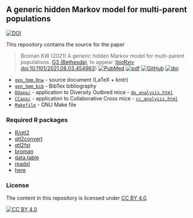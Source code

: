 ## A generic hidden Markov model for multi-parent populations

[![DOI](https://zenodo.org/badge/380058622.svg)](https://zenodo.org/badge/latestdoi/380058622)

This repository contains the source for the paper

> Broman KW (2021) A generic hidden Markov model
> for multi-parent populations. [G3
> (Bethesda)](https://academic.oup.com/g3journal), to appear
> ([bioRxiv](https://www.biorxiv.org/) [doi:10.1101/2021.08.03.454963](https://doi.org/10.1101/2021.08.03.454963))
> [![PubMed](https://kbroman.org/icons16/pubmed-icon.png)](https://pubmed.ncbi.nlm.nih.gov/34791211/)
> [![pdf](icons16/pdf-icon.png)](https://www.biorxiv.org/content/10.1101/2021.08.03.454963v3.full.pdf)
> [![GitHub](icons16/github-icon.png)](https://github.com/kbroman/Paper_GenericHMM)
> [![doi](icons16/doi-icon.png)](https://doi.org/10.1101/2021.08.03.454963)

- [`gen_hmm.Rnw`](gen_hmm.Rnw) - source document (LaTeX + knitr)
- [`gen_hmm_bib`](gen_hmm.bib) - BibTex bibliography
- [`DOapp/`](DOapp) - application to Diversity Outbred mice - [`do_analysis.html`](https://kbroman.org/Paper_GenericHMM/DOapp/do_analysis.html)
- [`CCapp/`](CCapp) - application to Collaborative Cross mice - [`cc_analysis.html`](https://kbroman.org/Paper_GenericHMM/CCapp/cc_analysis.html)
- [`Makefile`](Makefile) - GNU Make file

### Required R packages

- [R/qtl2](https://kbroman.org/qtl2)
- [qtl2convert](https://github.com/kbroman/qtl2convert)
- [qtl2fst](https:/github.com/kbroman/qtl2fst)
- [broman](https://github.com/kbroman/broman)
- [data.table](https://rdatatable.gitlab.io/data.table/)
- [readxl](https://readxl.tidyverse.org)
- [here](https://here.r-lib.org)

### License

The content in this repository is licensed under
[CC BY 4.0](https://creativecommons.org/licenses/by/4.0/).

[![CC BY 4.0](https://licensebuttons.net/l/by/4.0/88x31.png)](https://creativecommons.org/licenses/by/4.0/)
